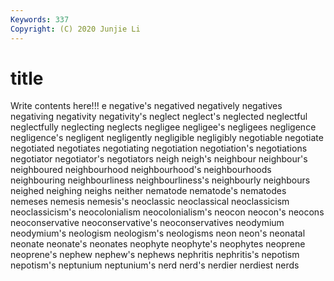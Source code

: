```yaml
---
Keywords: 337
Copyright: (C) 2020 Junjie Li
---
```


# title

Write contents here!!!
e 
negative's 
negatived
negatively 
negatives 
negativing 
negativity 
negativity's 
neglect 
neglect's 
neglected 
neglectful 
neglectfully
neglecting 
neglects 
negligee 
negligee's 
negligees 
negligence 
negligence's 
negligent 
negligently 
negligible
negligibly 
negotiable 
negotiate 
negotiated 
negotiates 
negotiating 
negotiation 
negotiation's 
negotiations 
negotiator
negotiator's 
negotiators 
neigh 
neigh's 
neighbour 
neighbour's 
neighboured 
neighbourhood 
neighbourhood's 
neighbourhoods
neighbouring 
neighbourliness 
neighbourliness's 
neighbourly 
neighbours 
neighed 
neighing 
neighs 
neither 
nematode
nematode's 
nematodes 
nemeses 
nemesis 
nemesis's 
neoclassic 
neoclassical 
neoclassicism 
neoclassicism's 
neocolonialism
neocolonialism's 
neocon 
neocon's 
neocons 
neoconservative 
neoconservative's 
neoconservatives 
neodymium 
neodymium's 
neologism
neologism's 
neologisms 
neon 
neon's 
neonatal 
neonate 
neonate's 
neonates 
neophyte 
neophyte's
neophytes 
neoprene 
neoprene's 
nephew 
nephew's 
nephews 
nephritis 
nephritis's 
nepotism 
nepotism's
neptunium 
neptunium's 
nerd 
nerd's 
nerdier 
nerdiest 
nerds 
